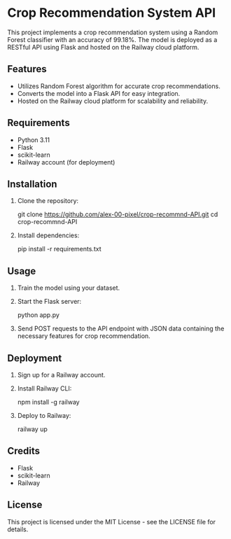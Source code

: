 # Crop Recommendation System API

This project implements a crop recommendation system using a Random Forest classifier with an accuracy of 99.18%. The model is deployed as a RESTful API using Flask and hosted on the Railway cloud platform.

## Features

- Utilizes Random Forest algorithm for accurate crop recommendations.
- Converts the model into a Flask API for easy integration.
- Hosted on the Railway cloud platform for scalability and reliability.

## Requirements

- Python 3.11
- Flask
- scikit-learn
- Railway account (for deployment)

## Installation

1. Clone the repository:

    git clone https://github.com/alex-00-pixel/crop-recommnd-API.git
    cd crop-recommnd-API

2. Install dependencies:

    pip install -r requirements.txt

## Usage

1. Train the model using your dataset.
2. Start the Flask server:

    python app.py

3. Send POST requests to the API endpoint with JSON data containing the necessary features for crop recommendation.

## Deployment

1. Sign up for a Railway account.
2. Install Railway CLI:

    npm install -g railway

3. Deploy to Railway:

    railway up

## Credits

- Flask
- scikit-learn
- Railway

## License

This project is licensed under the MIT License - see the LICENSE file for details.
